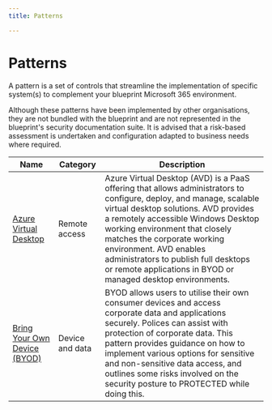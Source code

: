 ```yaml
---
title: Patterns

---
```


# Patterns

A pattern is a set of controls that streamline the implementation of specific system(s) to complement your blueprint Microsoft 365 environment.

Although these patterns have been implemented by other organisations, they are not bundled with the blueprint and are not represented in the blueprint's security documentation suite. It is advised that a risk-based assessment is undertaken and configuration adapted to business needs where required.

| **Name**                  | **Category**         | **Description**                                                              |
| ------------------------- | -------------------- | ---------------------------------------------------------------------------- |
| [Azure Virtual Desktop](azure-virtual-desktop.md) | Remote access | Azure Virtual Desktop (AVD) is a PaaS offering that allows administrators to configure, deploy, and manage, scalable virtual desktop solutions. AVD provides a remotely accessible Windows Desktop working environment that closely matches the corporate working environment. AVD enables administrators to publish full desktops or remote applications in BYOD or managed desktop environments. |
| [Bring Your Own Device (BYOD)](bring-your-own-device.md) | Device and data | BYOD allows users to utilise their own consumer devices and access corporate data and applications securely. Polices can assist with protection of corporate data. This pattern provides guidance on how to implement various options for sensitive and non-sensitive data access, and outlines some risks involved on the security posture to PROTECTED while doing this. |